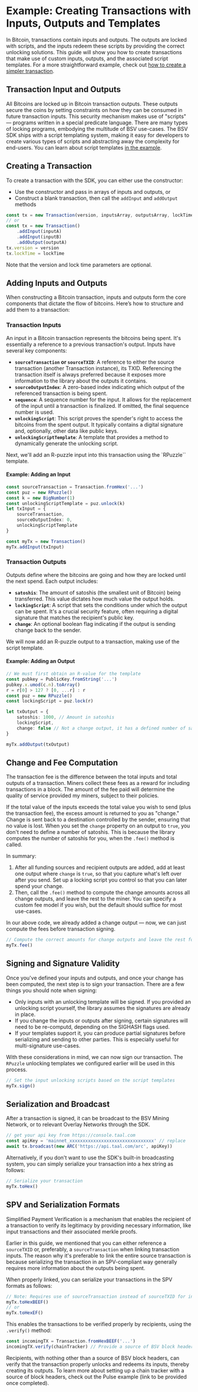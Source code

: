 # Example: Creating Transactions with Inputs, Outputs and Templates

In Bitcoin, transactions contain inputs and outputs. The outputs are locked with scripts, and the inputs redeem these scripts by providing the correct unlocking solutions. This guide will show you how to create transactions that make use of custom inputs, outputs, and the associated script templates. For a more straightforward example, check out [how to create a simpler transaction](example\_simple\_tx.md).

## Transaction Input and Outputs

All Bitcoins are locked up in Bitcoin transaction outputs. These outputs secure the coins by setting constraints on how they can be consumed in future transaction inputs. This security mechanism makes use of "scripts" — programs written in a special predicate language. There are many types of locking programs, embodying the multitude of BSV use-cases. The BSV SDK ships with a script templating system, making it easy for developers to create various types of scripts and abstracting away the complexity for end-users. You can learn about script templates [in the example](example\_script\_templates.md).

## Creating a Transaction

To create a transaction with the SDK, you can either use the constructor:

* Use the constructor and pass in arrays of inputs and outputs, or
* Construct a blank transaction, then call the `addInput` and `addOutput` methods

```typescript
const tx = new Transaction(version, inputsArray, outputsArray, lockTime)
// or
const tx = new Transaction()
    .addInput(inputA)
    .addInput(inputB)
    .addOutput(outputA)
tx.version = version
tx.lockTime = lockTime
```

Note that the version and lock time parameters are optional.

## Adding Inputs and Outputs

When constructing a Bitcoin transaction, inputs and outputs form the core components that dictate the flow of bitcoins. Here’s how to structure and add them to a transaction:

### Transaction Inputs

An input in a Bitcoin transaction represents the bitcoins being spent. It's essentially a reference to a previous transaction's output. Inputs have several key components:

* **`sourceTransaction` or `sourceTXID`**: A reference to either the source transaction (another Transaction instance), its TXID. Referencing the transaction itself is always preferred because it exposes more information to the library about the outputs it contains.
* **`sourceOutputIndex`**: A zero-based index indicating which output of the referenced transaction is being spent.
* **`sequence`**: A sequence number for the input. It allows for the replacement of the input until a transaction is finalized. If omitted, the final sequence number is used.
* **`unlockingScript`**: This script proves the spender's right to access the bitcoins from the spent output. It typically contains a digital signature and, optionally, other data like public keys.
* **`unlockingScriptTemplate`**: A template that provides a method to dynamically generate the unlocking script.

Next, we'll add an R-puzzle input into this transaction using the \`RPuzzle\`\` template.

#### Example: Adding an Input

```typescript
const sourceTransaction = Transaction.fromHex('...')
const puz = new RPuzzle()
const k = new BigNumber(1)
const unlockingScriptTemplate = puz.unlock(k)
let txInput = {
    sourceTransaction,
    sourceOutputIndex: 0,
    unlockingScriptTemplate
}

const myTx = new Transaction()
myTx.addInput(txInput)
```

### Transaction Outputs

Outputs define where the bitcoins are going and how they are locked until the next spend. Each output includes:

* **`satoshis`**: The amount of satoshis (the smallest unit of Bitcoin) being transferred. This value dictates how much value the output holds.
* **`lockingScript`**: A script that sets the conditions under which the output can be spent. It's a crucial security feature, often requiring a digital signature that matches the recipient's public key.
* **`change`**: An optional boolean flag indicating if the output is sending change back to the sender.

We will now add an R-puzzle output to a transaction, making use of the script template.

#### Example: Adding an Output

```typescript
// We must first obtain an R-value for the template
const pubkey = PublicKey.fromString('...')
pubkey.x.umod(c.n).toArray()
r = r[0] > 127 ? [0, ...r] : r
const puz = new RPuzzle()
const lockingScript = puz.lock(r)

let txOutput = {
    satoshis: 1000, // Amount in satoshis
    lockingScript,
    change: false // Not a change output, it has a defined number of satoshis
}

myTx.addOutput(txOutput)
```

## Change and Fee Computation

The transaction fee is the difference between the total inputs and total outputs of a transaction. Miners collect these fees as a reward for including transactions in a block. The amount of the fee paid will determine the quality of service provided my miners, subject to their policies.

If the total value of the inputs exceeds the total value you wish to send (plus the transaction fee), the excess amount is returned to you as "change." Change is sent back to a destination controlled by the sender, ensuring that no value is lost. When you set the `change` property on an output to `true`, you don't need to define a number of satoshis. This is because the library computes the number of satoshis for you, when the `.fee()` method is called.

In summary:

1. After all funding sources and recipient outputs are added, add at least one output where `change` is `true`, so that you capture what's left over after you send. Set up a locking script you control so that you can later spend your change.
2. Then, call the `.fee()` method to compute the change amounts across all change outputs, and leave the rest to the miner. You can specify a custom fee model if you wish, but the default should suffice for most use-cases.

In our above code, we already added a change output — now, we can just compute the fees before transaction signing.

```typescript
// Compute the correct amounts for change outputs and leave the rest for the Bitcoin miners
myTx.fee()
```

## Signing and Signature Validity

Once you've defined your inputs and outputs, and once your change has been computed, the next step is to sign your transaction. There are a few things you should note when signing:

* Only inputs with an unlocking template will be signed. If you provided an unlocking script yourself, the library assumes the signatures are already in place.
* If you change the inputs or outputs after signing, certain signatures will need to be re-computd, depending on the SIGHASH flags used.
* If your templates support it, you can produce partial signatures before serializing and sending to other parties. This is especially useful for multi-signature use-cases.

With these considerations in mind, we can now sign our transaction. The `RPuzzle` unlocking templates we configured earlier will be used in this process.

```typescript
// Set the input unlocking scripts based on the script templates
myTx.sign()
```

## Serialization and Broadcast

After a transaction is signed, it can be broadcast to the BSV Mining Network, or to relevant Overlay Networks through the SDK.

```typescript
// get your api key from https://console.taal.com
const apiKey = 'mainnet_xxxxxxxxxxxxxxxxxxxxxxxxxxxxxxxx' // replace
await tx.broadcast(new ARC('https://api.taal.com/arc', apiKey))
```

Alternatively, if you don't want to use the SDK's built-in broadcasting system, you can simply serialize your transaction into a hex string as follows:

```typescript
// Serialize your transaction
myTx.toHex()
```

## SPV and Serialization Formats

Simplified Payment Verification is a mechanism that enables the recipient of a transaction to verify its legitimacy by providing necessary information, like input transactions and their associated merkle proofs.

Earlier in this guide, we mentioned that you can either reference a `sourceTXID` or, preferably, a `sourceTransaction` when linking transaction inputs. The reason why it's preferable to link the entire source transaction is because serializing the transaction in an SPV-compliant way generally requires more information about the outputs being spent.

When properly linked, you can serialize your transactions in the SPV formats as follows:

```typescript
// Note: Requires use of sourceTransaction instead of sourceTXID for inputs
myTx.toHexBEEF()
// or
myTx.toHexEF()
```

This enables the transactions to be verified properly by recipients, using the `.verify()` method:

```typescript
const incomingTX = Transaction.fromHexBEEF('...')
incomingTX.verify(chainTracker) // Provide a source of BSV block headers to verify
```

Recipients, with nothing other than a source of BSV block headers, can verify that the transaction properly unlocks and redeems its inputs, thereby creating its outputs. To learn more about setting up a chain tracker with a source of block headers, check out the Pulse example (link to be provided once completed).
